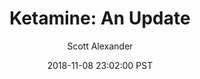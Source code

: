 ---
layout: podcast
title: "Ketamine: An Update"
author: Scott Alexander
description: https://slatestarcodex.com/2018/11/08/ketamine-an-update/
date: 2018-11-08 23:02:00 PST
length: 1037287
duration: 259
guid: ketamine-an-update
---